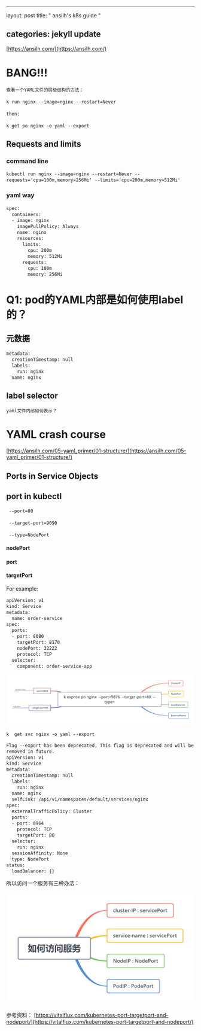 


---
layout: post
title:  " ansilh's k8s guide "

categories: jekyll update
---



[https://ansilh.com/](https://ansilh.com/)

# BANG!!!


```
查看一个YAML文件的层级结构的方法：

k run nginx --image=nginx --restart=Never 

then:

k get po nginx -o yaml --export

```



## Requests and limits

### command line

```
kubectl run nginx --image=nginx --restart=Never --requests='cpu=100m,memory=256Mi' --limits='cpu=200m,memory=512Mi'
```
### yaml way


```
spec:
  containers:
  - image: nginx
    imagePullPolicy: Always
    name: nginx
    resources:
      limits:
        cpu: 200m
        memory: 512Mi
      requests:
        cpu: 100m
        memory: 256Mi

```

# Q1:  pod的YAML内部是如何使用label的？

##  元数据

```
metadata:
  creationTimestamp: null
  labels:
    run: nginx
  name: nginx

```
## label selector


```
yaml文件内部如何表示？
```
# YAML crash course

[https://ansilh.com/05-yaml_primer/01-structure/](https://ansilh.com/05-yaml_primer/01-structure/)




## Ports in Service Objects


## port  in  kubectl 


```
 --port=80 

 --target-port=9090  

 --type=NodePort
```


#### nodePort 
#### port  
#### targetPort

For example:

```
apiVersion: v1
kind: Service
metadata:
  name: order-service
spec:
  ports:
  - port: 8080
    targetPort: 8170
    nodePort: 32222
    protocol: TCP 
  selector:
    component: order-service-app
```


![svc-type](https://raw.githubusercontent.com/latermonk/latermonk.github.io/master/_posts/_images/svc-type.png)


```
k  get svc nginx -o yaml --export
```


```
Flag --export has been deprecated, This flag is deprecated and will be removed in future.
apiVersion: v1
kind: Service
metadata:
  creationTimestamp: null
  labels:
    run: nginx
  name: nginx
  selfLink: /api/v1/namespaces/default/services/nginx
spec:
  externalTrafficPolicy: Cluster
  ports:
  - port: 8964
    protocol: TCP
    targetPort: 80
  selector:
    run: nginx
  sessionAffinity: None
  type: NodePort
status:
  loadBalancer: {}

```
所以访问一个服务有三种办法：



![access-service](https://raw.githubusercontent.com/latermonk/latermonk.github.io/master/_posts/_images/access-service.png)






参考资料：
[https://vitalflux.com/kubernetes-port-targetport-and-nodeport/](https://vitalflux.com/kubernetes-port-targetport-and-nodeport/)




